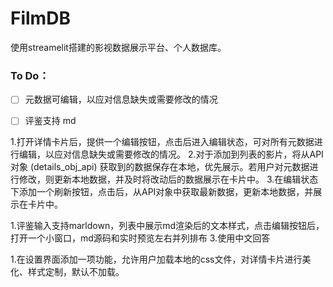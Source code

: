 # FilmDB
使用streamelit搭建的影视数据展示平台、个人数据库。




### To Do：
- [ ] 元数据可编辑，以应对信息缺失或需要修改的情况
- [ ] 评鉴支持 md 




1.打开详情卡片后，提供一个编辑按钮，点击后进入编辑状态，可对所有元数据进行编辑，以应对信息缺失或需要修改的情况。
2.对于添加到列表的影片，将从API对象 (details_obj_api) 获取到的数据保存在本地，优先展示。若用户对元数据进行修改，则更新本地数据，并及时将改动后的数据展示在卡片中。
3.在编辑状态下添加一个刷新按钮，点击后，从API对象中获取最新数据，更新本地数据，并展示在卡片中。



1.评鉴输入支持marldown，列表中展示md渲染后的文本样式，点击编辑按钮后，打开一个小窗口，md源码和实时预览左右并列排布
3.使用中文回答








1.在设置界面添加一项功能，允许用户加载本地的css文件，对详情卡片进行美化、样式定制，默认不加载。


